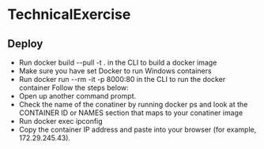 # TechnicalExercise



## Deploy
- Run docker build --pull -t <docker image name> . in the CLI to build a docker image
- Make sure you have set Docker to run Windows containers
- Run docker run --rm -it -p 8000:80 <docker image name> in the CLI to run the docker container
Follow the steps below:
-  Open up another command prompt.
-  Check the name of the conatiner by running docker ps and look at the CONTAINER ID or NAMES section that maps to your conatiner image
-  Run docker exec <container name> ipconfig
-  Copy the container IP address and paste into your browser (for example, 172.29.245.43).
